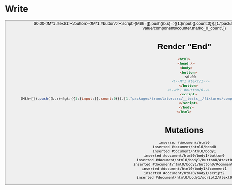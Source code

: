 # Write
  <button>$0.00<!M*1 #text/1></button><!M*1 #button/0><script>(M$h=[]).push((b,s)=>({1:{input:{},count:0}}),[1,"packages/translator/src/__tests__/fixtures/component-attrs-import-value/components/counter.marko_0_count",])</script>


# Render "End"
```html
<html>
  <head />
  <body>
    <button>
      $0.00
      <!--M*1 #text/1-->
    </button>
    <!--M*1 #button/0-->
    <script>
      (M$h=[]).push((b,s)=&gt;({1:{input:{},count:0}}),[1,"packages/translator/src/__tests__/fixtures/component-attrs-import-value/components/counter.marko_0_count",])
    </script>
  </body>
</html>
```

# Mutations
```
inserted #document/html0
inserted #document/html0/head0
inserted #document/html0/body1
inserted #document/html0/body1/button0
inserted #document/html0/body1/button0/#text0
inserted #document/html0/body1/button0/#comment1
inserted #document/html0/body1/#comment1
inserted #document/html0/body1/script2
inserted #document/html0/body1/script2/#text0
```